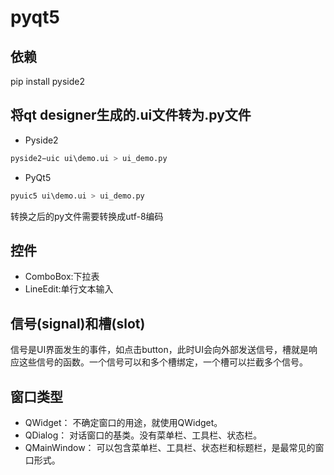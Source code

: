 # pyqt5

## 依赖
pip install pyside2

## 将qt designer生成的.ui文件转为.py文件
- Pyside2
```python
pyside2−uic ui\demo.ui > ui_demo.py
```

- PyQt5
```python
pyuic5 ui\demo.ui > ui_demo.py
```
转换之后的py文件需要转换成utf-8编码

## 控件
- ComboBox:下拉表
- LineEdit:单行文本输入

## 信号(signal)和槽(slot)

信号是UI界面发生的事件，如点击button，此时UI会向外部发送信号，槽就是响应这些信号的函数。一个信号可以和多个槽绑定，一个槽可以拦截多个信号。


## 窗口类型
- QWidget：
不确定窗口的用途，就使用QWidget。
- QDialog：
对话窗口的基类。没有菜单栏、工具栏、状态栏。
- QMainWindow：
可以包含菜单栏、工具栏、状态栏和标题栏，是最常见的窗口形式。
